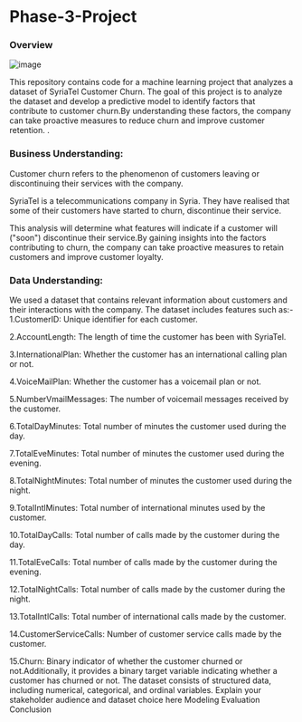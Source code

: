 # Phase-3-Project

### Overview
![image](https://github.com/beatrice-kirui/Phase-3-Project/assets/124546863/23cb49da-c595-4124-b08f-e9b5c2efe70e)
 
 This repository contains code for a machine learning project that analyzes a dataset of SyriaTel Customer Churn. The goal of this project is to analyze the dataset and develop a predictive model to identify factors that contribute to customer churn.By understanding these factors, the company can take proactive measures to reduce churn and improve customer retention. .

 ### Business Understanding:
 
 Customer churn refers to the phenomenon of customers leaving or discontinuing their services with the company.
 
 SyriaTel is a telecommunications company in Syria. They have realised that some of their customers have started to churn, discontinue their service.

This analysis will determine what features will indicate if a customer will ("soon") discontinue their service.By gaining insights into the factors contributing to churn, the company can take proactive measures to retain customers and improve customer loyalty.

### Data Understanding:

We used a dataset that contains relevant information about customers and their interactions with the company. The dataset includes features such as:-
1.CustomerID: Unique identifier for each customer.

2.AccountLength: The length of time the customer has been with SyriaTel.

3.InternationalPlan: Whether the customer has an international calling plan or not.

4.VoiceMailPlan: Whether the customer has a voicemail plan or not.

5.NumberVmailMessages: The number of voicemail messages received by the customer.

6.TotalDayMinutes: Total number of minutes the customer used during the day.

7.TotalEveMinutes: Total number of minutes the customer used during the evening.

8.TotalNightMinutes: Total number of minutes the customer used during the night.

9.TotalIntlMinutes: Total number of international minutes used by the customer.

10.TotalDayCalls: Total number of calls made by the customer during the day.

11.TotalEveCalls: Total number of calls made by the customer during the evening.

12.TotalNightCalls: Total number of calls made by the customer during the night.

13.TotalIntlCalls: Total number of international calls made by the customer.

14.CustomerServiceCalls: Number of customer service calls made by the customer.

15.Churn: Binary indicator of whether the customer churned or not.Additionally, it provides a binary target variable indicating whether a customer has churned or not. The dataset consists of structured data, including numerical, categorical, and ordinal variables.
        Explain your stakeholder audience and dataset choice here
    Modeling
    Evaluation
    Conclusion
